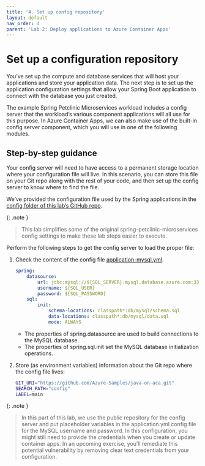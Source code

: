 ```yaml
---
title: '4. Set up config repository'
layout: default
nav_order: 4
parent: 'Lab 2: Deploy applications to Azure Container Apps'
---
```


# Set up a configuration repository

You’ve set up the compute and database services that will host your applications and store your application data. The next step is to set up the application configuration settings that allow your Spring Boot application to connect with the database you just created.

The example Spring Petclinic Microservices workload includes a config server that the workload’s various component applications will all use for this purpose. In Azure Container Apps, we can also make use of the built-in config server component, which you will use in one of the following modules.

## Step-by-step guidance

Your config server will need to have access to a permanent storage location where your configuration file will live. In this scenario, you can store this file on your Git repo along with the rest of your code, and then set up the config server to know where to find the file.

We’ve provided the configuration file used by the Spring applications in the [config folder of this lab’s GitHub repo](https://github.com/Azure-Samples/java-on-aca/tree/main/config).

{: .note }
> This lab simplifies some of the original spring-petclinic-microservices config settings to make these lab steps easier to execute.

Perform the following steps to get the config server to load the proper file:

1.  Check the content of the config file [application-mysql.yml](https://github.com/Azure-Samples/java-on-aca/blob/main/config/application-mysql.yml).

    ```yaml
    spring:
        datasource:
            url: jdbc:mysql://${SQL_SERVER}.mysql.database.azure.com:3306/petclinic?useSSL=true
            username: ${SQL_USER}
            password: ${SQL_PASSWORD}
        sql:
            init:
                schema-locations: classpath*:db/mysql/schema.sql
                data-locations: classpath*:db/mysql/data.sql
                mode: ALWAYS
    ```

    - The properties of spring.datasource are used to build connections to the MySQL database.
    - The properties of spring.sql.init set the MySQL database initialization operations.

1.  Store (as environment variables) information about the Git repo where the config file lives:

    ```bash
    GIT_URI="https://github.com/Azure-Samples/java-on-aca.git"
    SEARCH_PATH="config"
    LABEL=main
    ```

{: .note }
> In this part of this lab, we use the public repository for the config server and put placeholder variables in the application.yml config file for the MySQL username and password. In this configuration, you might still need to provide the credentials when you create or update container apps. In an upcoming exercise, you’ll remediate this potential vulnerability by removing clear text credentials from your configuration.
